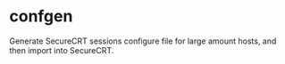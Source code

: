 # confgen
Generate SecureCRT sessions configure file for large amount hosts, and then import into SecureCRT.
